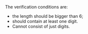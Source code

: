 The verification conditions are:

- the length should be bigger than 6;
- should contain at least one digit.
- Cannot consist of just digits.